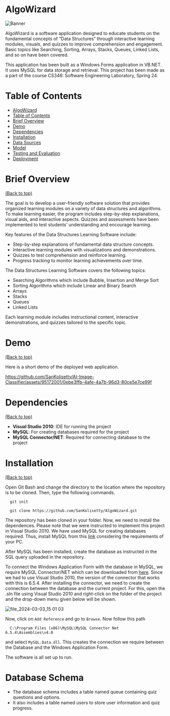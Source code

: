# AlgoWizard

![Banner](./banneraiimg.jpg)

AlgoWizard is a software application designed to educate students on the fundamental concepts of “Data Structures” through interactive learning modules, visuals, and quizzes to improve comprehension and engagement. Basic topics like Searching, Sorting, Arrays, Stacks, Queues, Linked Lists, and so on have been covered.

This application has been built as a Windows Forms application in VB.NET. It uses MySQL for data storage and retrieval. This project has been made as a part of the course CS346: Software Engineering Laboratory, Spring 24.

# Table of Contents

- [AlgoWizard](#algowizard)
- [Table of Contents](#table-of-contents)
- [Brief Overview](#brief-overview)
- [Demo](#demo)
- [Dependencies](#dependencies)
- [Installation](#installation)
- [Data Sources](#data-sources)
- [Model](#model)
- [Testing and Evaluation](#testing-and-evaluation)
- [Deployment](#deployment)

# Brief Overview
[(Back to top)](#table-of-contents)

The goal is to develop a user-friendly software solution that provides organized learning modules on a variety of data structures and algorithms. To make learning easier, the program includes step-by-step explanations, visual aids, and interactive aspects. Quizzes and assessments have been implemented to test students’ understanding and encourage learning.

Key features of the Data Structures Learning Software include:

  - Step-by-step explanations of fundamental data structure concepts.
  - Interactive learning modules with visualizations and demonstrations.
  - Quizzes to test comprehension and reinforce learning.
  - Progress tracking to monitor learning achievements over time.

The Data Structures Learning Software covers the following topics:

  - Searching Algorithms which include Bubble, Insertion and Merge Sort
  - Sorting Algorithms which include Linear and Binary Search
  - Arrays
  - Stacks
  - Queues
  - Linked Lists
    
Each learning module includes instructional content, interactive demonstrations, and quizzes tailored to the specific topic.

# Demo
[(Back to top)](#table-of-contents)

Here is a short demo of the deployed web application.

https://github.com/SanKolisetty/AI-Image-Classifier/assets/95172001/0ebe3ffb-4afe-4a7b-96d3-80ce5e7ce99f

# Dependencies
[(Back to top)](#table-of-contents)
- **Visual Studio 2010**: IDE for running the project
- **MySQL**: For creating databases required for the project
- **MySQL Connector/NET**: Required for connecting database to the project

# Installation
[(Back to top)](#table-of-contents)

Open Git Bash and change the directory to the location where the repository is to be cloned. Then, type the following commands.

```shell
  git init
```
```shell
  git clone https://github.com/SanKolisetty/AlgoWizard.git
```
The repository has been cloned in your folder. Now, we need to install the dependences. Please note that we were instructed to implement this project in Visual Studio 2010. We have used MySQL for creating databases required. Thus, install MySQL from this [link](https://dev.mysql.com/downloads/installer/) considering the requirements of your PC.

After MySQL has been installed, create the database as instructed in the SQL query uploaded in the repository.

To connect the Windows Application Form with the database in MySQL, we require MySQL Connector/NET which can be downloaded from [here](https://downloads.mysql.com/archives/c-net/). Since we had to use Visual Studio 2010, the version of the connector that works with this is 6.5.4. After installing the connector, we need to create the connection between the database and the current project. For this, open the .sln file using Visual Studio 2010 and right-click on the folder of the project and the drop-down menu given below will be shown.

![file_2024-03-03_15 01 03](https://github.com/SanKolisetty/AlgoWizard/assets/95172001/3a505397-0619-4a66-b48f-b3bb79ab147b)

Now, click on `Add Reference` and go to `Browse`. Now follow this path

```shell
  C:\Program Files (x86)\MySQL\MySQL Connector Net 6.5.4\Assemblies\v4.0
```
and select `MySQL.Data.dll`. This creates the connection we require between the Database and the Windows Application Form.

The software is all set up to run.

# Database Schema
- The database schema includes a table named queue containing quiz questions and options.
- It also includes a table named users to store user information and quiz progress.

